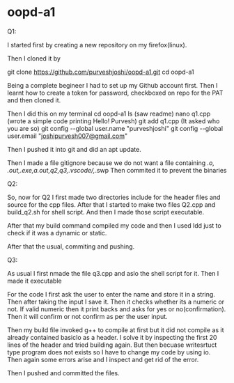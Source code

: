 # oopd-a1
Q1:

I started first by creating a new repository on my firefox(linux).

Then I cloned it by

git clone https://github.com/purveshjoshi/oopd-a1.git
cd oopd-a1

Being a complete begineer I had to set up my Github account first.
Then I learnt how to create a token for password, checkboxed on repo for the PAT and then cloned it.

Then I did this on my terminal
cd oopd-a1
ls
(saw readme)
nano q1.cpp
(wrote a simple code printing Hello! Purvesh)
git add q1.cpp
(It asked who you are so)
git config --global user.name "purveshjoshi"
git config --global user.email "joshipurvesh007@gmail.com"

Then I pushed it into git and did an apt update.

Then I made a file gitignore because we do not want a file containing *.o, *.out,*.exe,a.out,q2,q3,.vscode/,*.swp
Then commited it to prevent the binaries

Q2:

So, now for Q2 I first made two directories include for the header files and source for the cpp files.
After that I started to make two files Q2.cpp and  build_q2.sh for shell script.
And then I made those script executable.

After that my build command compiled my code and then I used ldd just to check if it was a dynamic or static.

After that the usual, commiting and pushing.

Q3:

As usual I first nmade the file q3.cpp and aslo the shell script for it.
Then I made it executable

For the code I first ask the user to enter the name and store it in a string.
Then after taking the input I save it.
Then it checks whether its a numeric or  not.
If valid numeric then it print backs and asks for yes or no(confirmation).
Then it will confirm or not confirm as per the user input.

Then my build file invoked g++ to compile at first but it did not compile as it already contained basicIo as a header. I solve it by inspecting the first 20 lines of the header and tried building again.
But then becuase writesrtuct type program does not exists so I have to change my code by using io. Then again some errors arise and I inspect and get rid of the error.

Then I pushed and committed the files.



